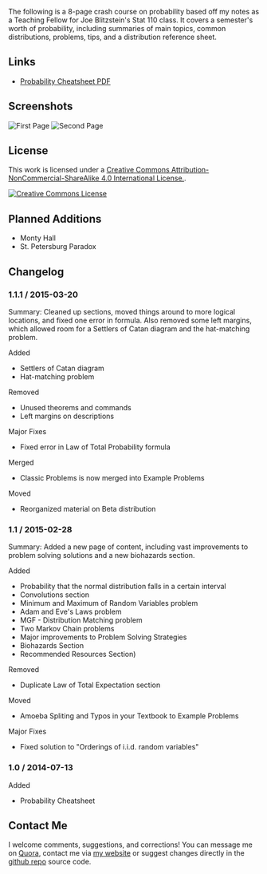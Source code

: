 
The following is a 8-page crash course on probability based off my notes as a Teaching Fellow for Joe Blitzstein's Stat 110 class. It covers a semester's worth of probability, including summaries of main topics, common distributions, problems, tips, and a distribution reference sheet.


Links
-------

* [Probability Cheatsheet PDF](http://www.wzchen.com/probability-cheatsheet/)


Screenshots
-------

![First Page](http://i.imgur.com/HcQaydH.jpg)
![Second Page](http://i.imgur.com/HDwSPDk.jpg)


License
-------

This work is licensed under a [Creative Commons Attribution-NonCommercial-ShareAlike 4.0 International License.][by-nc-sa].

[![Creative Commons License][by-nc-sa-img]][by-nc-sa]

Planned Additions
-------

* Monty Hall
* St. Petersburg Paradox

Changelog
-------

### 1.1.1 / 2015-03-20

Summary: Cleaned up sections, moved things around to more logical locations, and fixed one error in formula. Also removed some left margins, which allowed room for a Settlers of Catan diagram and the hat-matching problem.

Added

* Settlers of Catan diagram
* Hat-matching problem

Removed

* Unused theorems and commands
* Left margins on descriptions

Major Fixes

* Fixed error in Law of Total Probability formula 

Merged

* Classic Problems is now merged into Example Problems

Moved

* Reorganized material on Beta distribution

### 1.1 / 2015-02-28

Summary: Added a new page of content, including vast improvements to problem solving solutions and a new biohazards section.

Added

* Probability that the normal distribution falls in a certain interval
* Convolutions section
* Minimum and Maximum of Random Variables problem
* Adam and Eve's Laws problem
* MGF - Distribution Matching problem
* Two Markov Chain problems
* Major improvements to Problem Solving Strategies
* Biohazards Section
* Recommended Resources Section)

Removed

* Duplicate Law of Total Expectation section

Moved

* Amoeba Spliting and Typos in your Textbook to Example Problems

Major Fixes

* Fixed solution to "Orderings of i.i.d. random variables"

### 1.0 / 2014-07-13

Added

* Probability Cheatsheet

Contact Me
-------

I welcome comments, suggestions, and corrections! You can message me on [Quora](https://www.quora.com/William-Chen-6), contact me via [my website](http://www.wzchen.com/) or suggest changes directly in the [github repo](https://github.com/wzchen/probability_cheatsheet) source code.

[by-nc-sa]: http://creativecommons.org/licenses/by-nc-sa/4.0/
[by-nc-sa-img]: http://i.creativecommons.org/l/by-nc-sa/4.0/88x31.png
